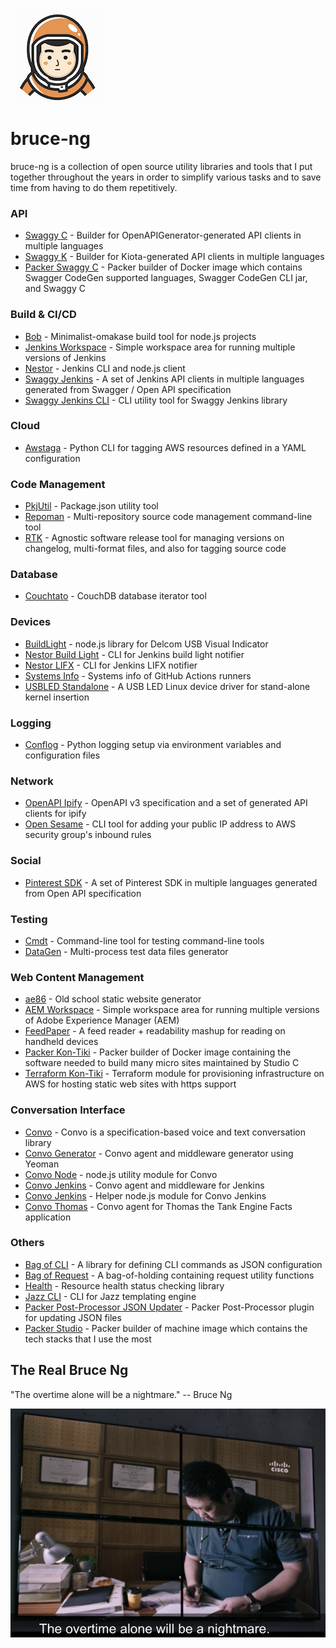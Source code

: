 ![Bruce Ng Logo](images/logo.png)

# bruce-ng

bruce-ng is a collection of open source utility libraries and tools that I put together throughout the years in order to simplify various tasks and to save time from having to do them repetitively.

### API

* [Swaggy C](https://github.com/cliffano/swaggy-c) - Builder for OpenAPIGenerator-generated API clients in multiple languages
* [Swaggy K](https://github.com/cliffano/swaggy-k) - Builder for Kiota-generated API clients in multiple languages
* [Packer Swaggy C](https://github.com/cliffano/packer-swaggy-c) - Packer builder of Docker image which contains Swagger CodeGen supported languages, Swagger CodeGen CLI jar, and Swaggy C

### Build & CI/CD

* [Bob](https://github.com/cliffano/bob) - Minimalist-omakase build tool for node.js projects
* [Jenkins Workspace](https://github.com/cliffano/jenkins-workspace) - Simple workspace area for running multiple versions of Jenkins
* [Nestor](https://github.com/cliffano/nestor) - Jenkins CLI and node.js client
* [Swaggy Jenkins](https://github.com/oapicf/swaggy-jenkins) - A set of Jenkins API clients in multiple languages generated from Swagger / Open API specification
* [Swaggy Jenkins CLI](https://github.com/cliffano/swaggy-jenkins-cli) - CLI utility tool for Swaggy Jenkins library

### Cloud

* [Awstaga](https://github.com/cliffano/awstaga) - Python CLI for tagging AWS resources defined in a YAML configuration

### Code Management

* [PkjUtil](https://github.com/cliffano/pkjutil) - Package.json utility tool
* [Repoman](https://github.com/cliffano/repoman) - Multi-repository source code management command-line tool
* [RTK](https://github.com/cliffano/rtk) - Agnostic software release tool for managing versions on changelog, multi-format files, and also for tagging source code

### Database

* [Couchtato](https://github.com/cliffano/couchtato) - CouchDB database iterator tool

### Devices

* [BuildLight](https://github.com/cliffano/buildlight) - node.js library for Delcom USB Visual Indicator
* [Nestor Build Light](https://github.com/cliffano/nestor-buildlight) - CLI for Jenkins build light notifier
* [Nestor LIFX](https://github.com/cliffano/nestor-lifx) - CLI for Jenkins LIFX notifier
* [Systems Info](https://github.com/cliffano/systems-info) - Systems info of GitHub Actions runners
* [USBLED Standalone](https://github.com/cliffano/usbled-standalone) - A USB LED Linux device driver for stand-alone kernel insertion

### Logging

* [Conflog](https://github.com/cliffano/pyconflog) - Python logging setup via environment variables and configuration files

### Network

* [OpenAPI Ipify](https://github.com/oapicf/openapi-ipify) - OpenAPI v3 specification and a set of generated API clients for ipify
* [Open Sesame](https://github.com/oapicf/open-sesame) - CLI tool for adding your public IP address to AWS security group's inbound rules

### Social

* [Pinterest SDK](https://github.com/cliffano/pinterest-sdk) - A set of Pinterest SDK in multiple languages generated from Open API specification

### Testing

* [Cmdt](https://github.com/cliffano/cmdt) - Command-line tool for testing command-line tools
* [DataGen](https://github.com/cliffano/datagen) - Multi-process test data files generator

### Web Content Management

* [ae86](https://github.com/cliffano/ae86) - Old school static website generator
* [AEM Workspace](https://github.com/cliffano/aem-workspace) - Simple workspace area for running multiple versions of Adobe Experience Manager (AEM)
* [FeedPaper](https://github.com/cliffano/feedpaper) - A feed reader + readability mashup for reading on handheld devices
* [Packer Kon-Tiki](https://github.com/cliffano/packer-kon-tiki) - Packer builder of Docker image containing the software needed to build many micro sites maintained by Studio C
* [Terraform Kon-Tiki](https://github.com/cliffano/terraform-kon-tiki) - Terraform module for provisioning infrastructure on AWS for hosting static web sites with https support

### Conversation Interface

* [Convo](https://github.com/cliffano/convo) - Convo is a specification-based voice and text conversation library
* [Convo Generator](https://github.com/cliffano/convo-generator) - Convo agent and middleware generator using Yeoman
* [Convo Node](https://github.com/cliffano/convo-node) - node.js utility module for Convo
* [Convo Jenkins](https://github.com/cliffano/convo-jenkins) - Convo agent and middleware for Jenkins
* [Convo Jenkins](https://github.com/cliffano/convo-jenkins-helper) - Helper node.js module for Convo Jenkins
* [Convo Thomas](https://github.com/cliffano/convo-thomas) - Convo agent for Thomas the Tank Engine Facts application

### Others

* [Bag of CLI](https://github.com/cliffano/bagofcli) - A library for defining CLI commands as JSON configuration
* [Bag of Request](https://github.com/cliffano/bagofrequest) - A bag-of-holding containing request utility functions
* [Health](https://github.com/cliffano/health) - Resource health status checking library
* [Jazz CLI](https://github.com/cliffano/jazz-cli) - CLI for Jazz templating engine
* [Packer Post-Processor JSON Updater](https://github.com/cliffano/packer-post-processor-json-updater) - Packer Post-Processor plugin for updating JSON files
* [Packer Studio](https://github.com/cliffano/packer-studio) - Packer builder of machine image which contains the tech stacks that I use the most

## The Real Bruce Ng

"The overtime alone will be a nightmare." -- Bruce Ng

![Bruce Ng Splash Image](images/splash.png)
